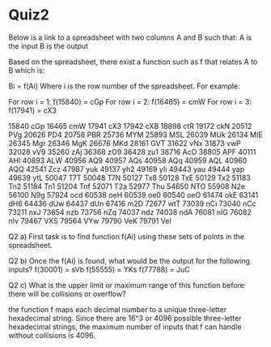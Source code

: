# Quiz2
Below is a link to a spreadsheet with two columns A and B such that:
A is the input
B is the output

Based on the spreadsheet, there exist a function such as  f that relates A to B which is:

Bi = f(Ai)
Where i is the row number of the spreadsheet.
For example:
	
For row i = 1: 				 f(15840) = cGp
For row i = 2:				f(16465) = cmW
For row i = 3:				f(17941) = cX3

15840	cGp
16465	cmW
17941	cX3
17942	cXB
18898	ctR
19172	ckN
20512	PVg
20626	PD4
20758	PBR
25736	MYM
25893	MSL
26039	MUk
26134	MIE
26345	Mgr
26346	MgK
26676	MKd
28161	GVT
31622	vNx
31873	vwP
32028	vV9
35260	zAj
36368	zO9
36428	zu1
38716	AcO
38805	APF
40111	AHl
40893	ALW
40956	AQ9
40957	AQs
40958	AQq
40959	AQL
40960	AQQ
42541	Zcz
47987	yuk
49137	yh2
49169	yIi
49443	yau
49444	yap
49639	ytL
50047	T7T
50048	T7N
50127	Tx8
50128	TxE
50129	Tx2
51183	Tn2
51184	Tn1
51204	Tnf
52071	T2a
52977	Thu
54650	NTO
55908	N2e
56100	N9g
57924	ocd
60538	oeH
60539	oe0
60540	oeO
61474	okE
63141	dH6
64436	dUw
64437	dUn
67416	m2D
72677	wtT
73039	nCi
73040	nCc
73211	nxJ
73654	nzb
73756	nZq
74037	ndz
74038	ndA
76081	nIG
76082	nIv
79467	VXS
79564	VYw
79790	VeK
79791	Vel


Q2 a) First task is to find function f(Ai) using these sets of points in the spreadsheet.

Q2 b) Once the f(Ai) is found, what would be the output for the following inputs?
f(30001) = sVb
f(55555) = YKs
f(77788) = JuC

Q2 c) What is the upper limit or maximum range of this function before there will be collisions or overflow? 

the function f maps each decimal number to a unique three-letter hexadecimal string. Since there are 16^3 or 4096 possible three-letter hexadecimal strings, the maximum number of inputs that f can handle without collisions is 4096.

